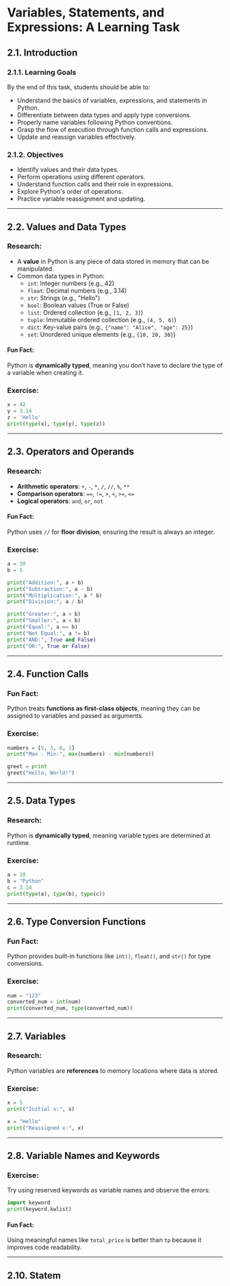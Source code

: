 # Variables, Statements, and Expressions: A Learning Task

## 2.1. Introduction
### 2.1.1. Learning Goals
By the end of this task, students should be able to:
- Understand the basics of variables, expressions, and statements in Python.
- Differentiate between data types and apply type conversions.
- Properly name variables following Python conventions.
- Grasp the flow of execution through function calls and expressions.
- Update and reassign variables effectively.

### 2.1.2. Objectives
- Identify values and their data types.
- Perform operations using different operators.
- Understand function calls and their role in expressions.
- Explore Python's order of operations.
- Practice variable reassignment and updating.

---

## 2.2. Values and Data Types
### Research:
- A **value** in Python is any piece of data stored in memory that can be manipulated.
- Common data types in Python:
  - `int`: Integer numbers (e.g., 42)
  - `float`: Decimal numbers (e.g., 3.14)
  - `str`: Strings (e.g., "Hello")
  - `bool`: Boolean values (True or False)
  - `list`: Ordered collection (e.g., `[1, 2, 3]`)
  - `tuple`: Immutable ordered collection (e.g., `(4, 5, 6)`)
  - `dict`: Key-value pairs (e.g., `{"name": "Alice", "age": 25}`)
  - `set`: Unordered unique elements (e.g., `{10, 20, 30}`)

#### Fun Fact:
Python is **dynamically typed**, meaning you don’t have to declare the type of a variable when creating it.

### Exercise:
```python
x = 42
y = 3.14
z = 'Hello'
print(type(x), type(y), type(z))
```

---

## 2.3. Operators and Operands
### Research:
- **Arithmetic operators**: `+`, `-`, `*`, `/`, `//`, `%`, `**`
- **Comparison operators**: `==`, `!=`, `>`, `<`, `>=`, `<=`
- **Logical operators**: `and`, `or`, `not`

#### Fun Fact:
Python uses `//` for **floor division**, ensuring the result is always an integer.

### Exercise:
```python
a = 10
b = 5

print("Addition:", a + b)
print("Subtraction:", a - b)
print("Multiplication:", a * b)
print("Division:", a / b)

print("Greater:", a > b)
print("Smaller:", a < b)
print("Equal:", a == b)
print("Not Equal:", a != b)
print("AND:", True and False)
print("OR:", True or False)
```

---

## 2.4. Function Calls
### Fun Fact:
Python treats **functions as first-class objects**, meaning they can be assigned to variables and passed as arguments.

### Exercise:
```python
numbers = [5, 3, 8, 1]
print("Max - Min:", max(numbers) - min(numbers))
```

```python
greet = print
greet("Hello, World!")
```

---

## 2.5. Data Types
### Research:
Python is **dynamically typed**, meaning variable types are determined at runtime.

### Exercise:
```python
a = 10
b = "Python"
c = 3.14
print(type(a), type(b), type(c))
```

---

## 2.6. Type Conversion Functions
### Fun Fact:
Python provides built-in functions like `int()`, `float()`, and `str()` for type conversions.

### Exercise:
```python
num = "123"
converted_num = int(num)
print(converted_num, type(converted_num))
```

---

## 2.7. Variables
### Research:
Python variables are **references** to memory locations where data is stored.

### Exercise:
```python
x = 5
print("Initial x:", x)

x = "Hello"
print("Reassigned x:", x)
```

---

## 2.8. Variable Names and Keywords
### Exercise:
Try using reserved keywords as variable names and observe the errors:
```python
import keyword
print(keyword.kwlist)
```

#### Fun Fact:
Using meaningful names like `total_price` is better than `tp` because it improves code readability.

---

## 2.10. Statem